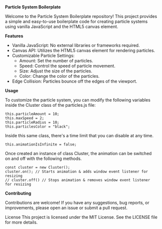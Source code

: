 **Particle System Boilerplate**

Welcome to the Particle System Boilerplate repository! This project provides a simple and easy-to-use boilerplate code for creating particle systems using vanilla JavaScript and the HTML5 canvas element.

**Features**

- Vanilla JavaScript: No external libraries or frameworks required.
- Canvas API: Utilizes the HTML5 canvas element for rendering particles.
- Customizable Particle Settings:
    - Amount: Set the number of particles.
    - Speed: Control the speed of particle movement.
    - Size: Adjust the size of the particles.
    - Color: Change the color of the particles.
- Edge Collision: Particles bounce off the edges of the viewport.

**Usage**

To customize the particle system, you can modify the following variables inside the Cluster class of the particles.js file:
```
this.particleAmount = 10;
this.maxSpeed = 2;
this.particleRadius = 10;
this.particlesColor = "black";
```
Inside this same class, there's a time limit that you can disable at any time.
```
this.animationIsInfinite = false;
```
Once created an instance of class Cluster, the animation can be switched on and off with the following methods.
```
const cluster = new Cluster();
cluster.on(); // Starts animation & adds window event listener for resizing
// cluster.off() // Stops animation & removes window event listener for resizing
```

**Contributing**

Contributions are welcome! If you have any suggestions, bug reports, or improvements, please open an issue or submit a pull request.

License
This project is licensed under the MIT License. See the LICENSE file for more details.
